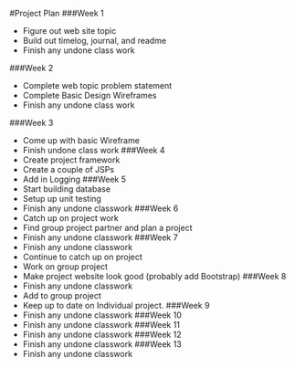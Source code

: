 #Project Plan
###Week 1
* Figure out web site topic
* Build out timelog, journal, and readme
* Finish any undone class work

###Week 2
* Complete web topic problem statement
* Complete Basic Design Wireframes
* Finish any undone class work

###Week 3
* Come up with basic Wireframe
* Finish undone class work
###Week 4
* Create project framework
* Create a couple of JSPs
* Add in Logging
###Week 5
* Start building database
* Setup up unit testing
* Finish any undone classwork
###Week 6
* Catch up on project work
* Find group project partner and plan a project
* Finish any undone classwork
###Week 7
* Finish any undone classwork
* Continue to catch up on project
* Work on group project
* Make project website look good (probably add Bootstrap)
###Week 8
* Finish any undone classwork
* Add to group project
* Keep up to date on Individual project. 
###Week 9
* Finish any undone classwork
###Week 10
* Finish any undone classwork
###Week 11
* Finish any undone classwork
###Week 12
* Finish any undone classwork
###Week 13
* Finish any undone classwork